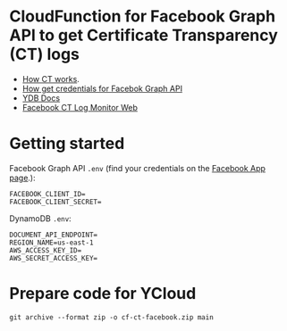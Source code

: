 # CloudFunction for Facebook Graph API to get Certificate Transparency (CT) logs

- [How CT works](https://certificate.transparency.dev/howctworks/).
- [How get credentials for Facebok Graph API](https://appsecurity.gitbook.io/devops/v/ppc/tech/api/famous-api/facebook-api)
- [YDB Docs](https://ydb.tech/en/docs)
- [Facebook CT Log Monitor Web](https://developers.facebook.com/tools/ct/search/)

# Getting started

Facebook Graph API `.env` (find your credentials on the [Facebook App page](https://developers.facebook.com/apps).):

```
FACEBOOK_CLIENT_ID=
FACEBOOK_CLIENT_SECRET=
```

DynamoDB `.env`:

```
DOCUMENT_API_ENDPOINT=
REGION_NAME=us-east-1
AWS_ACCESS_KEY_ID=
AWS_SECRET_ACCESS_KEY=
```

# Prepare code for YCloud

```
git archive --format zip -o cf-ct-facebook.zip main
```